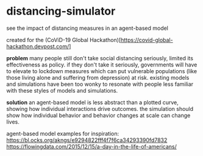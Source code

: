 # distancing-simulator
see the impact of distancing measures in an agent-based model

created for the (CoViD-19 Global Hackathon)[https://covid-global-hackathon.devpost.com/]

**problem**
many people still don't take social distancing seriously, limited its effectiveness as policy.  if they don't take it seriously, governments will have to elevate to lockdown measures which can put vulnerable populations (like those living alone and suffering from depression) at risk.  existing models and simulations have been too wonky to resonate with people less familiar with these styles of models and simulations.

**solution**
an agent-based model is less abstract than a plotted curve, showing how individual interactions drive outcomes.  the simulation should show how individual behavior and behavior changes at scale can change lives.

agent-based model examples for inspiration:
https://bl.ocks.org/akngs/e9294822fff4f7f6ca34293390fd7832
https://flowingdata.com/2015/12/15/a-day-in-the-life-of-americans/

